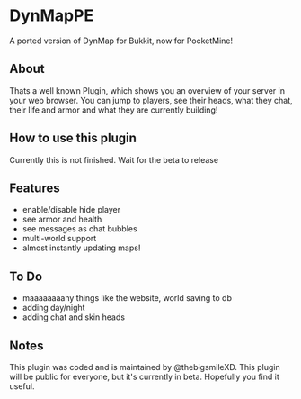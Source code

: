 # DynMapPE
A ported version of DynMap for Bukkit, now for PocketMine!

## About
Thats a well known Plugin, which shows you an overview of your server in your web browser.
You can jump to players, see their heads, what they chat, their life and armor and what they are currently building! 

## How to use this plugin
Currently this is not finished. Wait for the beta to release

## Features
- enable/disable hide player
- see armor and health
- see messages as chat bubbles
- multi-world support
- almost instantly updating maps!

## To Do
- maaaaaaaany things like the website, world saving to db
- adding day/night
- adding chat and skin heads

## Notes
This plugin was coded and is maintained by @thebigsmileXD. This plugin will be public for everyone, but it's currently in beta. Hopefully you find it useful.
